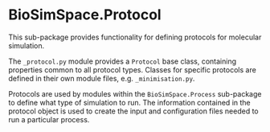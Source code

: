 # BioSimSpace.Protocol

This sub-package provides functionality for defining protocols for molecular
simulation.

The `_protocol.py` module provides a `Protocol` base class, containing
properties common to all protocol types. Classes for specific protocols are
defined in their own module files, e.g. `_minimisation.py`.

Protocols are used by modules within the `BioSimSpace.Process` sub-package to
define what type of simulation to run. The information contained in the
protocol object is used to create the input and configuration files needed
to run a particular process.
